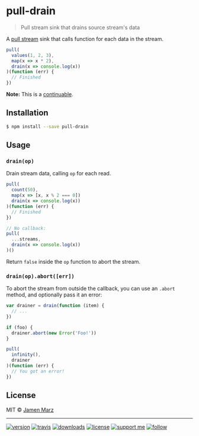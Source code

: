 # pull-drain

> Pull stream sink that drains source stream's data

A [pull stream](https://github.com/pull-stream/pull-stream) sink that calls function for each data in the stream.

```js
pull(
  values(1, 2, 3),
  map(x => x * 2),
  drain(x => console.log(x))
)(function (err) {
  // Finished
})
```

**Note:** This is a [continuable](https://github.com/pull-stream/pull-stream/pull/89).

## Installation

```sh
$ npm install --save pull-drain
```

## Usage

### `drain(op)`

Drain stream data, calling `op` for each read.

```js
pull(
  count(50),
  map(x => [x, x % 2 === 0])
  drain(x => console.log(x))
)(function (err) {
  // Finished
})

// No callback:
pull(
  ...streams,
  drain(x => console.log(x))
)()
```

Return `false` inside the `op` function to abort the stream.

### `drain(op).abort([err])`

To abort the stream from outside the callback, you can use an `.abort` method, and optionally pass it an error:

```js
var drainer = drain(function (item) {
  // ...
})

if (foo) {
  drainer.abort(new Error('Foo!'))
}

pull(
  infinity(),
  drainer
)(function (err) {
  // You got an error!
})
```

## License

MIT © [Jamen Marz](https://git.io/jamen)

---

[![version](https://img.shields.io/npm/v/pull-drain.svg?style=flat-square)][package] [![travis](https://img.shields.io/travis/jamen/pull-drain.svg?style=flat-square)](https://travis-ci.org/jamen/pull-drain) [![downloads](https://img.shields.io/npm/dt/pull-drain.svg?style=flat-square)][package] [![license](https://img.shields.io/npm/l/pull-drain.svg?style=flat-square)][package] [![support me](https://img.shields.io/badge/support%20me-paypal-green.svg?style=flat-square)](https://paypal.me/jamenmarz/5usd) [![follow](https://img.shields.io/github/followers/jamen.svg?style=social&label=Follow)](https://github.com/jamen)

[package]: https://npmjs.org/package/pull-drain
